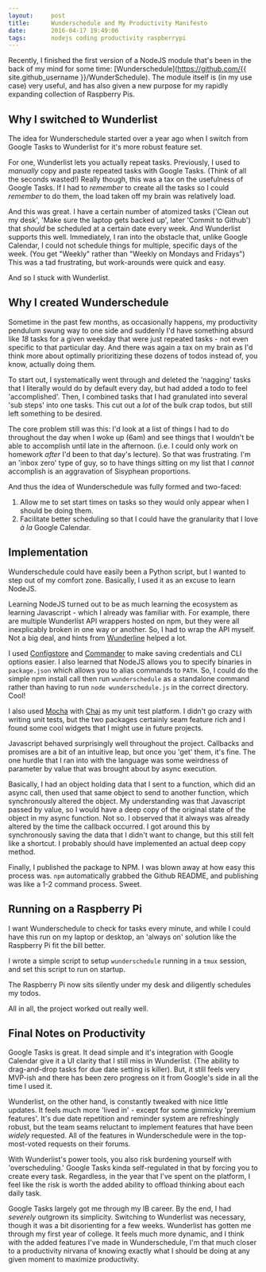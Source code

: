 ```yaml
---
layout:     post
title:      Wunderschedule and My Productivity Manifesto
date:       2016-04-17 19:49:06
tags:       nodejs coding productivity raspberrypi
---
```


Recently, I finished the first version of a NodeJS module that's been in the back of my mind for some time: [Wunderschedule](https://github.com/{{ site.github_username }}/WunderSchedule). The module itself is (in my use case) very useful, and has also given a new purpose for my rapidly expanding collection of Raspberry Pis. 

## Why I switched to Wunderlist

The idea for Wunderschedule started over a year ago when I switch from Google Tasks to Wunderlist for it's more robust feature set.

For one, Wunderlist lets you actually repeat tasks. Previously, I used to *manually* copy and paste repeated tasks with Google Tasks. (Think of all the seconds wasted!) Really though, this was a tax on the usefulness of Google Tasks. If I had to *remember* to create all the tasks so I could *remember* to do them, the load taken off my brain was relatively load.

And this was great. I have a certain number of atomized tasks ('Clean out my desk', 'Make sure the laptop gets backed up', later 'Commit to Github') that *should* be scheduled at a certain date every week. And Wunderlist supports this well. Immediately, I ran into the obstacle that, unlike Google Calendar, I could not schedule things for multiple, specific days of the week. (You get "Weekly" rather than "Weekly on Mondays and Fridays") This was a tad frustrating, but work-arounds were quick and easy.

And so I stuck with Wunderlist.<!--break-->

## Why I created Wunderschedule

Sometime in the past few months, as occasionally happens, my productivity pendulum swung way to one side and suddenly I'd have something absurd like *18* tasks for a given weekday that were just repeated tasks - not even specific to that particular day. And there was again a tax on my brain as I'd think more about optimally prioritizing these dozens of todos instead of, you know, actually doing them.

To start out, I systematically went through and deleted the 'nagging' tasks that I literally would do by default every day, but had added a todo to feel 'accomplished'. Then, I combined tasks that I had granulated into several 'sub steps' into one tasks. This cut out a *lot* of the bulk crap todos, but still left something to be desired.

The core problem still was this: I'd look at a list of things I had to do throughout the day when I woke up (6am) and see things that I wouldn't be able to accomplish until late in the afternoon. (i.e. I could only work on homework *after* I'd been to that day's lecture). So that was frustrating. I'm an 'inbox zero' type of guy, so to have things sitting on my list that I *cannot* accomplish is an aggravation of Sisyphean proportions.

And thus the idea of Wunderschedule was fully formed and two-faced:

  1. Allow me to set start times on tasks so they would only appear when I should be doing them.
  2. Facilitate better scheduling so that I could have the granularity that I love *à la* Google Calendar.

## Implementation

Wunderschedule could have easily been a Python script, but I wanted to step out of my comfort zone. Basically, I used it as an excuse to learn NodeJS.

Learning NodeJS turned out to be as much learning the ecosystem as learning Javascript - which I already was familiar with. For example, there are multiple Wunderlist API wrappers hosted on npm, but they were all inexplicably broken in one way or another. So, I had to wrap the API myself. Not a big deal, and hints from [Wunderline](https://www.npmjs.com/package/wunderline) helped a lot.

I used [Configstore](https://www.npmjs.com/package/configstore) and [Commander](https://www.npmjs.com/package/commander) to make saving credentials and CLI options easier. I also learned that NodeJS allows you to specify binaries in `package.json` which allows you to alias commands to `PATH`. So, I could do the simple npm install call then run `wunderschedule` as a standalone command rather than having to run `node wunderschedule.js` in the correct directory. Cool!

I also used [Mocha](https://www.npmjs.com/package/mocha) with [Chai](https://www.npmjs.com/package/chai) as my unit test platform. I didn't go crazy with writing unit tests, but the two packages certainly seam feature rich and I found some cool widgets that I might use in future projects.

Javascript behaved surprisingly well throughout the project. Callbacks and promises are a bit of an intuitive leap, but once you 'get' them, it's fine. The one hurdle that I ran into with the language was some weirdness of parameter by value that was brought about by async execution. 

Basically, I had an object holding data that I sent to a function, which did an async call, then used that same object to send to another function, which synchronously altered the object. My understanding was that Javascript passed by value, so I would have a deep copy of the original state of the object in my async function. Not so. I observed that it always was already altered by the time the callback occurred. I got around this by synchronously saving the data that I didn't want to change, but this still felt like a shortcut. I probably should have implemented an actual deep copy method.

Finally, I published the package to NPM. I was blown away at how easy this process was. `npm` automatically grabbed the Github README, and publishing was like a 1-2 command process. Sweet.

## Running on a Raspberry Pi

I want Wunderschedule to check for tasks every minute, and while I could have this run on my laptop or desktop, an 'always on' solution like the Raspberry Pi fit the bill better.

I wrote a simple script to setup `wunderschedule` running in a `tmux` session, and set this script to run on startup.

The Raspberry Pi now sits silently under my desk and diligently schedules my todos. 

All in all, the project worked out really well.

## Final Notes on Productivity
Google Tasks is great. It dead simple and it's integration with Google Calendar give it a UI clarity that I still miss in Wunderlist. (The ability to drag-and-drop tasks for due date setting is killer). But, it still feels very MVP-ish and there has been zero progress on it from Google's side in all the time I used it.

Wunderlist, on the other hand, is constantly tweaked with nice little updates. It feels much more 'lived in' - except for some gimmicky 'premium features'. It's due date repetition and reminder system are refreshingly robust, but the team seams reluctant to implement features that have been *widely* requested. All of the features in Wunderschedule were in the top-most-voted requests on their forums.

With Wunderlist's power tools, you also risk burdening yourself with 'overscheduling.' Google Tasks kinda self-regulated in that by forcing you to create every task. Regardless, in the year that I've spent on the platform, I feel like the risk is worth the added ability to offload thinking about each daily task.

Google Tasks largely got me through my IB career. By the end, I had *severely* outgrown its simplicity. Switching to Wunderlist was necessary, though it was a bit disorienting for a few weeks. Wunderlist has gotten me through my first year of college. It feels much more dynamic, and I think with the added features I've made in Wunderschedule, I'm that much closer to a productivity nirvana of knowing exactly what I should be doing at any given moment to maximize productivity.